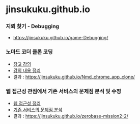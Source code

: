 # jinsukuku.github.io

### 지뢰 찾기 - Debugging
- https://jinsukuku.github.io/game-Debugging/
### 노마드 코더 클론 코딩
  - <a href="https://nomadcoders.co/javascript-for-beginners">참고 강의</a>
  - <a href="https://github.com/jinsukuku/TIL-FrontEnd/tree/main/clone-coding/chrome-app-clone">강의 내용 정리</a>
  - 결과 : https://jinsukuku.github.io/Nmd_chrome_app_clone/
### 웹 접근성 관점에서 기존 서비스의 문제점 분석 및 수정
  - <a href="https://dev-ku.tistory.com/category/FrontEnd/%EC%9B%B9%20%EC%A0%91%EA%B7%BC%EC%84%B1%2C%20%EC%9B%B9%20%ED%91%9C%EC%A4%80">웹 접근성 정리</a>
  - <a href="https://github.com/jinsukuku/TIL-FrontEnd/tree/main/%EB%AF%B8%EC%85%98/%EB%AF%B8%EC%85%982-2.%20HTML:CSS%20%EA%B0%9C%EC%9D%B8%EA%B3%BC%EC%A0%9C">기존 서비스의 문제점 분석</a>
  - 결과 : https://jinsukuku.github.io/zerobase-mission2-2/
